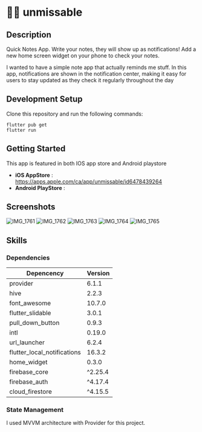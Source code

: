 # 🔔🔔 unmissable

## Description

Quick Notes App. Write your notes, they will show up as notifications!
Add a new home screen widget on your phone to check your notes.

I wanted to have a simple note app that actually reminds me stuff.
In this app, notifications are shown in the notification center, making it easy for users to stay updated as they check it regularly throughout the day

## Development Setup

Clone this repository and run the following commands:

```
flutter pub get
flutter run
```

## Getting Started

This app is featured in both IOS app store and Android playstore

- **iOS AppStore** : https://apps.apple.com/ca/app/unmissable/id6478439264
- **Android PlayStore** :

## Screenshots
![IMG_1761](https://github.com/James1412/unmissable/assets/73318218/27c62d31-e874-49fe-8ce4-b59d6c9b2842)
![IMG_1762](https://github.com/James1412/unmissable/assets/73318218/18c09322-be06-4836-b988-fa68861b0121)
![IMG_1763](https://github.com/James1412/unmissable/assets/73318218/401cfa62-f2d2-4390-8a76-5dd764edd257)
![IMG_1764](https://github.com/James1412/unmissable/assets/73318218/44e6d6dd-5818-4dcb-b31c-8593af55246f)
![IMG_1765](https://github.com/James1412/unmissable/assets/73318218/0b780684-e4ae-4d04-99f3-e600ac51e4d8)


## Skills

### Dependencies

| Depencency                  | Version |
| --------------------------- | ------- |
| provider                    | 6.1.1   |
| hive                        | 2.2.3   |
| font_awesome                | 10.7.0  |
| flutter_slidable            | 3.0.1   |
| pull_down_button            | 0.9.3   |
| intl                        | 0.19.0  |
| url_launcher                | 6.2.4   |
| flutter_local_notifications | 16.3.2  |
| home_widget                 | 0.3.0   |
| firebase_core               | ^2.25.4 |
| firebase_auth               | ^4.17.4 |
| cloud_firestore             | ^4.15.5 |

### State Management

I used MVVM architecture with Provider for this project.
